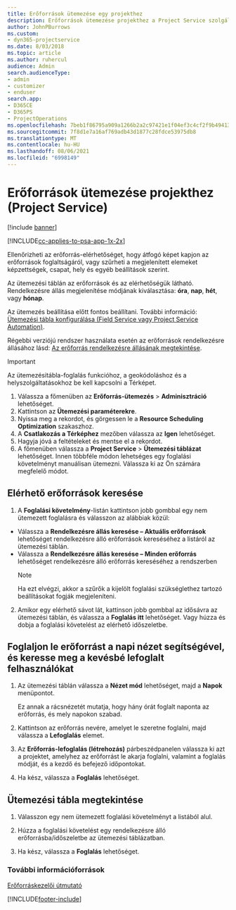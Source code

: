 ```yaml
---
title: Erőforrások ütemezése egy projekthez
description: Erőforrások ütemezése projekthez a Project Service szolgáltatásban
author: JohnPBurrows
ms.custom:
- dyn365-projectservice
ms.date: 8/03/2018
ms.topic: article
ms.author: ruhercul
audience: Admin
search.audienceType:
- admin
- customizer
- enduser
search.app:
- D365CE
- D365PS
- ProjectOperations
ms.openlocfilehash: 7beb1f86795a909a1266b2a2c97421e1f04ef3c4cf2f9b49413cd1382b0f2011
ms.sourcegitcommit: 7f8d1e7a16af769adb43d1877c28fdce53975db8
ms.translationtype: MT
ms.contentlocale: hu-HU
ms.lasthandoff: 08/06/2021
ms.locfileid: "6998149"
---
```

# <a name="schedule-resources-for-a-project-project-service"></a>Erőforrások ütemezése projekthez (Project Service)

[!include [banner](../includes/psa-now-project-operations.md)]

[!INCLUDE[cc-applies-to-psa-app-1x-2x](../includes/cc-applies-to-psa-app-1x-2x.md)]

Ellenőrizheti az erőforrás-elérhetőséget, hogy átfogó képet kapjon az erőforrások foglaltságáról, vagy szűrheti a megjelenített elemeket képzettségek, csapat, hely és egyéb beállítások szerint.  
  
Az ütemezési táblán az erőforrások és az elérhetőségük látható. Rendelkezésre állás megjelenítése módjának kiválasztása: **óra**, **nap**, **hét**, vagy **hónap**.  
  
Az ütemezés beállítása előtt fontos beállítani. További információ: [Ütemezési tábla konfigurálása (Field Service vagy Project Service Automation)](/dynamics365/field-service/configure-schedule-board).
  
Régebbi verziójú rendszer használata esetén az erőforrások rendelkezésre állásához lásd: [Az erőforrás rendelkezésre állásának megtekintése](../psa/view-resource-availability.md).  

> [!IMPORTANT]
>  Az ütemezésitábla-foglalás funkcióhoz, a geokódoláshoz és a helyszolgáltatásokhoz be kell kapcsolni a Térképet.  
> 
> 1. Válassza a főmenüben az **Erőforrás-ütemezés** > **Adminisztráció** lehetőséget.  
> 2. Kattintson az **Ütemezési paraméterekre**.  
> 3. Nyissa meg a rekordot, és görgessen le a **Resource Scheduling Optimization** szakaszhoz.  
> 4. A **Csatlakozás a Térképhez** mezőben válassza az **Igen** lehetőséget.  
> 5. Hagyja jóvá a feltételeket és mentse el a rekordot.  
> 6. A főmenüben válassza a **Project Service** > **Ütemezési táblázat** lehetőséget. Innen többféle módon lehetséges egy foglalási követelményt manuálisan ütemezni. Válassza ki az Ön számára megfelelő módot.
  
## <a name="find-available-resources"></a>Elérhető erőforrások keresése

1.  A **Foglalási követelmény**-listán kattintson jobb gombbal egy nem ütemezett foglalásra és válasszon az alábbiak közül:  
  
- Válassza a **Rendelkezésre állás keresése – Aktuális erőforrások** lehetőséget rendelkezésre álló erőforrások kereséséhez a listáról az ütemezési táblán.  
- Válassza a **Rendelkezésre állás keresése – Minden erőforrás** lehetőséget rendelkezésre álló erőforrás kereséséhez a rendszerben  
   > [!NOTE]
   >  Ha ezt elvégzi, akkor a szűrők a kijelölt foglalási szükséglethez tartozó beállításokat fogják megjeleníteni.  
  
2. Amikor egy elérhető sávot lát, kattinson jobb gombbal az idősávra az ütemezési táblán, és válassza a **Foglalás itt** lehetőséget. Vagy húzza és dobja a foglalási követelést az elérhető időszeletbe.  
  

## <a name="book-a-resource-using-the-daily-view-and-find-whos-under-booked"></a>Foglaljon le erőforrást a napi nézet segítségével, és keresse meg a kevésbé lefoglalt felhasználókat
  
1.  Az ütemezési táblán válassza a **Nézet mód** lehetőséget, majd a **Napok** menüpontot.  
  
    Ez annak a rácsnézetét mutatja, hogy hány órát foglalt naponta az erőforrás, és mely napokon szabad.  
  
2.  Kattintson az erőforrás nevére, amelyet le szeretne foglalni, majd válassza a **Lefoglalás** elemet.  
  
3.  Az **Erőforrás-lefoglalás (létrehozás)** párbeszédpanelen válassza ki azt a projektet, amelyhez az erőforrást le akarja foglalni, valamint a foglalás módját, és a kezdő és befejező időpontokat.  
  
4.  Ha kész, válassza a **Foglalás** lehetőséget.  
  
## <a name="view-to-the-schedule-board"></a>Ütemezési tábla megtekintése
  
1.  Válasszon egy nem ütemezett foglalási követelményt a listából alul.  
  
2.  Húzza a foglalási követelést egy rendelkezésre álló erőforrásba/időszeletbe az ütemezési táblázatban.  
  
3.  Ha kész, válassza a **Foglalás** lehetőséget.  
  
### <a name="additional-resources"></a>További információforrások  
 [Erőforráskezelői útmutató](../psa/resource-manager-guide.md)


[!INCLUDE[footer-include](../includes/footer-banner.md)]